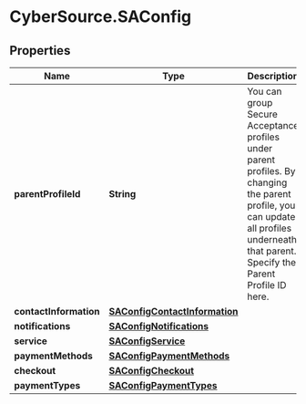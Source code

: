 # CyberSource.SAConfig

## Properties
Name | Type | Description | Notes
------------ | ------------- | ------------- | -------------
**parentProfileId** | **String** | You can group Secure Acceptance profiles under parent profiles. By changing the parent profile, you can update all profiles underneath that parent. Specify the Parent Profile ID here. | [optional] 
**contactInformation** | [**SAConfigContactInformation**](SAConfigContactInformation.md) |  | [optional] 
**notifications** | [**SAConfigNotifications**](SAConfigNotifications.md) |  | [optional] 
**service** | [**SAConfigService**](SAConfigService.md) |  | [optional] 
**paymentMethods** | [**SAConfigPaymentMethods**](SAConfigPaymentMethods.md) |  | [optional] 
**checkout** | [**SAConfigCheckout**](SAConfigCheckout.md) |  | [optional] 
**paymentTypes** | [**SAConfigPaymentTypes**](SAConfigPaymentTypes.md) |  | [optional] 


